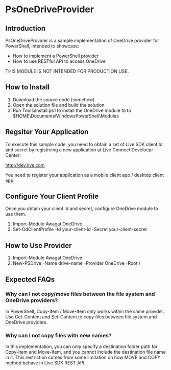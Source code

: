 # PsOneDriveProvider

## Introduction

PsOneDriveProvider is a sample implementation of OneDrive provider for PowerShell, intended to showcase:
* How to implement a PowerShell provider
* How to use RESTful API to access OneDrive

THIS MODULE IS NOT INTENDED FOR PRODUCTION USE.

## How to Install

1. Download the source code (somehow)
2. Open the solution file and build the solution
3. Run Tools\Install.ps1 to install the OneDrive module to to $HOME\Documents\WindowsPowerShell\Modules

## Regsiter Your Application

To execute this sample code, you need to obtain a set of Live SDK client Id and secret by registreing a new application at Live Connect Develoepr Center:

http://dev.live.com

You need to register your application as a mobile client app / desktop client app.

## Configure Your Client Profile

Once you obtain your client Id and secret, configure OneDrive module to use them. 

1. Import-Module Awagat.OneDrive
2. Set-OdClientProfile -Id your-client-id -Secret your-client-secret

## How to Use Provider

1. Import-Module Awagat.OneDrive
2. New-PSDrive -Name drive-name -Provider OneDrive -Root \

## Expected FAQs

### Why can I not copy/move files between the file system and OneDrive providers?

In PowerShell, Copy-Item / Move-Item only works within the same provider. Use Get-Content and Set-Content to copy files between file system and OneDrive providers.

### Why can I not copy files with new names?

In this implementation, you can only specify a destination folder path for Copy-Item and Move-Item, and you cannot include the destination file name in it. This restriction comes from some limitation on how MOVE and COPY method behave in Live SDK REST API.
